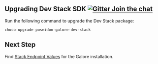 ## Upgrading Dev Stack SDK [![Gitter Join the chat](https://badges.gitter.im/Join%20Chat.svg)](https://gitter.im/kognifai/Lobby)

Run the following command to upgrade the Dev Stack package:

```
choco upgrade poseidon-galore-dev-stack
```
## Next Step

Find [Stack Endpoint Values](Stack%20Endpoint%20Values.md) for the Galore installation.
